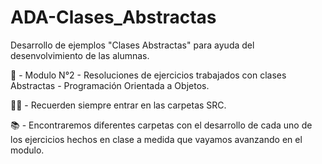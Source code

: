 # ADA-Clases_Abstractas
Desarrollo de ejemplos "Clases Abstractas" para ayuda del desenvolvimiento de las alumnas.

📌 - Modulo N°2 - Resoluciones de ejercicios trabajados con clases Abstractas - Programación Orientada a Objetos.

✋🏽 - Recuerden siempre entrar en las carpetas SRC.

📚 - Encontraremos diferentes carpetas con el desarrollo de cada uno de los ejercicios hechos en clase a medida que vayamos avanzando en el modulo.
